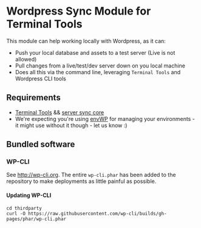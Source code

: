 # Wordpress Sync Module for Terminal Tools

This module can help working locally with Wordpress, as it can:

* Push your local database and assets to a test server (Live is not allowed)
* Pull changes from a live/test/dev server down on you local machine
* Does all this via the command line, leveraging `Terminal Tools` and Wordpress CLI tools


## Requirements

* [Terminal Tools](https://github.com/titledk/ttools-core) && [server sync core](https://github.com/titledk/ttools-serversync)
* We're expecting you're using [envWP](https://github.com/CPHCloud/envWP) for managing your 
environments - it might use without it though - let us know :)



## Bundled software

### WP-CLI

See <http://wp-cli.org>. The entire `wp-cli.phar` has been added to
the repository to make deployments as little painful as possible.

#### Updating WP-CLI

	cd thirdparty
	curl -O https://raw.githubusercontent.com/wp-cli/builds/gh-pages/phar/wp-cli.phar

